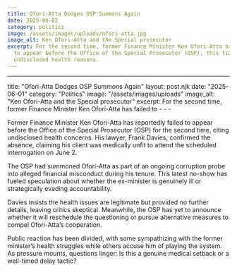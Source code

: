 ```yaml
---
title: Ofori-Atta Dodges OSP Summons Again
date: 2025-06-02
category: politics
image: /assets/images/uploads/ofori-atta.jpg
image_alt: Ken Ofori-Atta and the Special prosecutor
excerpt: For the second time, former Finance Minister Ken Ofori-Atta has failed
  to appear before the Office of the Special Prosecutor (OSP), this time citing
  undisclosed health reasons.
---
```

- - -
title: "Ofori-Atta Dodges OSP Summons Again"
layout: post.njk
date: "2025-06-01"
category: "Politics"
image: "/assets/images/uploads"
image_alt: "Ken Ofori-Atta and the Special prosecutor"
excerpt: For the second time, former Finance Minister Ken Ofori-Atta has failed to - - -

Former Finance Minister Ken Ofori-Atta has reportedly failed to appear before the Office of the Special Prosecutor (OSP) for the second time, citing undisclosed health concerns. His lawyer, Frank Davies, confirmed the absence, claiming his client was medically unfit to attend the scheduled interrogation on June 2.  

The OSP had summoned Ofori-Atta as part of an ongoing corruption probe into alleged financial misconduct during his tenure. This latest no-show has fueled speculation about whether the ex-minister is genuinely ill or strategically evading accountability.  

Davies insists the health issues are legitimate but provided no further details, leaving critics skeptical. Meanwhile, the OSP has yet to announce whether it will reschedule the questioning or pursue alternative measures to compel Ofori-Atta’s cooperation.  

Public reaction has been divided, with some sympathizing with the former minister’s health struggles while others accuse him of playing the system. As pressure mounts, questions linger: Is this a genuine medical setback or a well-timed delay tactic?